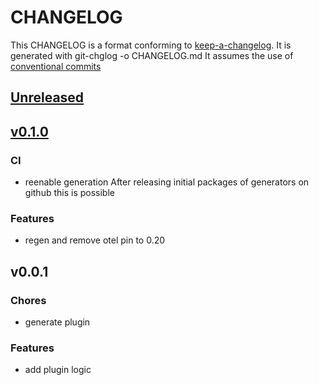 # CHANGELOG

This CHANGELOG is a format conforming to [keep-a-changelog](https://github.com/olivierlacan/keep-a-changelog). 
It is generated with git-chglog -o CHANGELOG.md
It assumes the use of [conventional commits](https://www.conventionalcommits.org/)

<a name="unreleased"></a>
## [Unreleased]


<a name="v0.1.0"></a>
## [v0.1.0]
### CI
- reenable generation After releasing initial packages of generators on github this is possible

### Features
- regen and remove otel pin to 0.20


<a name="v0.0.1"></a>
## v0.0.1
### Chores
- generate plugin

### Features
- add plugin logic


[Unreleased]: https://github.com/CestusIO/fabricator-generate-go/compare/v0.1.0...HEAD
[v0.1.0]: https://github.com/CestusIO/fabricator-generate-go/compare/v0.0.1...v0.1.0

